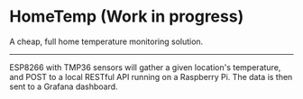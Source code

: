 # HomeTemp (Work in progress)
A cheap, full home temperature monitoring solution.  

----

ESP8266 with TMP36 sensors will gather a given location's temperature, and POST to a local RESTful API running on a Raspberry Pi. The data is then sent to a Grafana dashboard.

